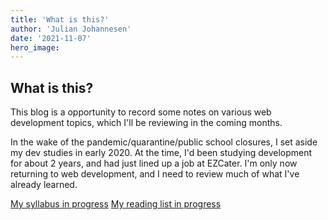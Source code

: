 ```yaml
---
title: 'What is this?'
author: 'Julian Johannesen'
date: '2021-11-07'
hero_image: 
---
```


## What is this?

This blog is a opportunity to record some notes on various web development topics, which I'll be reviewing in the coming months. 

In the wake of the pandemic/quarantine/public school closures, I set aside my dev studies in early 2020. At the time, I'd been studying development for about 2 years, and had just lined up a job at EZCater. I'm only now returning to web development, and I need to review much of what I've already learned.

[My syllabus in progress]()
[My reading list in progress]()
